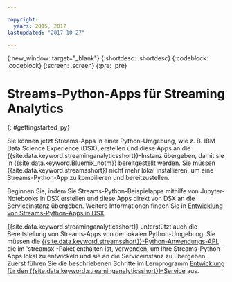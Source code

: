 ```yaml
---

copyright:
  years: 2015, 2017
lastupdated: "2017-10-27"

---
```


<!-- Attribute definitions -->
{:new_window: target="_blank"}
{:shortdesc: .shortdesc}
{:codeblock: .codeblock}
{:screen: .screen}
{:pre: .pre}

# Streams-Python-Apps für Streaming Analytics
{: #gettingstarted_py}

Sie können jetzt Streams-Apps in einer Python-Umgebung, wie z. B. IBM Data Science Experience (DSX), erstellen und diese Apps an die {{site.data.keyword.streaminganalyticsshort}}-Instanz übergeben, damit sie in {{site.data.keyword.Bluemix_notm}} bereitgestellt werden. Sie müssen {{site.data.keyword.streamsshort}} nicht mehr lokal installieren, um eine Streams-Python-App zu kompilieren und bereitzustellen.

Beginnen Sie, indem Sie Streams-Python-Beispielapps mithilfe von Jupyter-Notebooks in DSX erstellen und diese Apps direkt von DSX an die Serviceinstanz übergeben. Weitere Informationen finden Sie in [Entwicklung von Streams-Python-Apps in DSX](/docs/services/StreamingAnalytics/t_develop_apps_python.html#t_develop_python_dsx).

{{site.data.keyword.streaminganalyticsshort}} unterstützt auch die Bereitstellung von Streams-Apps von der lokalen Python-Umgebung. Sie müssen die [{{site.data.keyword.streamsshort}}-Python-Anwendungs-API](http://ibmstreams.github.io/streamsx.documentation/docs/python/python-appapi-devguide/#50-api-features), die im 'streamsx'-Paket enthalten ist, verwenden, um Ihre Streams-Python-Apps lokal zu entwickeln und sie an die Serviceinstanz zu übergeben. Zuerst führen Sie die beschriebenen Schritte im Lernprogramm [Entwicklung für den {{site.data.keyword.streaminganalyticsshort}}-Service](http://ibmstreams.github.io/streamsx.documentation/docs/python/1.6/python-appapi-devguide-2a/index.html) aus.
